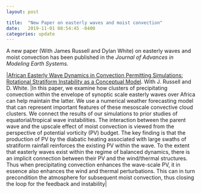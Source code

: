 ```yaml
---
layout: post

title:  "New Paper on easterly waves and moist convection"
date:   2019-11-01 08:54:45 -0400
categories: update
---
```



A new paper (With James Russell and Dylan White) on easterly waves and moist convection has been  published in the <em>Journal of Advances in Modeling Earth Systems.</em>


|[African Easterly Wave Dynamics in Convection Permitting Simulations: Rotational Stratiform Instability as a Conceptual Model](https://agupubs.onlinelibrary.wiley.com/doi/abs/10.1029/2019MS001706). With J. Russell and D. White.
|In this paper, we examine how clusters of precipitating convection within the envelope of synoptic scale easterly waves over Africa can help  maintain the latter. We use a numerical weather forecasting model that can represent important features of these mesoscale convective cloud clusters. We connect the results of our simulations to prior studies of equatorial/tropical wave instabilities. The interaction between the parent wave and the upscale effect of moist convection is viewed from the perspective of potential vorticity (PV) budget. The key finding is that the production of PV by the diabatic heating associated with large swaths of stratiform rainfall reinforces the existing PV within the wave. To the extent that easterly waves exist within the regime of balanced dynamics, there is an implicit connection between their PV and the wind/thermal structures. Thus when precipitating convection enhances the wave-scale PV, it in essence also enhances the wind and thermal perturbations. This can in turn precondition the atmosphere for subsequent moist convection, thus closing the loop for the feedback and instability|